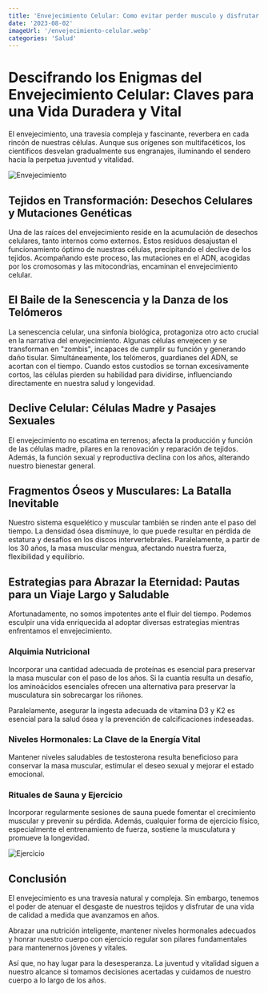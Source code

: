 ```yaml
---
title: 'Envejecimiento Celular: Como evitar perder musculo y disfrutar de una mejor calidad de vida'
date: '2023-08-02'
imageUrl: '/envejecimiento-celular.webp'
categories: 'Salud'
---
```


# Descifrando los Enigmas del Envejecimiento Celular: Claves para una Vida Duradera y Vital

El envejecimiento, una travesía compleja y fascinante, reverbera en cada rincón de nuestras células. Aunque sus orígenes son multifacéticos, los científicos desvelan gradualmente sus engranajes, iluminando el sendero hacia la perpetua juventud y vitalidad.

![Envejecimiento](/envejecimiento-celular.webp)

## Tejidos en Transformación: Desechos Celulares y Mutaciones Genéticas

Una de las raíces del envejecimiento reside en la acumulación de desechos celulares, tanto internos como externos. Estos residuos desajustan el funcionamiento óptimo de nuestras células, precipitando el declive de los tejidos. Acompañando este proceso, las mutaciones en el ADN, acogidas por los cromosomas y las mitocondrias, encaminan el envejecimiento celular.

## El Baile de la Senescencia y la Danza de los Telómeros

La senescencia celular, una sinfonía biológica, protagoniza otro acto crucial en la narrativa del envejecimiento. Algunas células envejecen y se transforman en "zombis", incapaces de cumplir su función y generando daño tisular. Simultáneamente, los telómeros, guardianes del ADN, se acortan con el tiempo. Cuando estos custodios se tornan excesivamente cortos, las células pierden su habilidad para dividirse, influenciando directamente en nuestra salud y longevidad.

## Declive Celular: Células Madre y Pasajes Sexuales

El envejecimiento no escatima en terrenos; afecta la producción y función de las células madre, pilares en la renovación y reparación de tejidos. Además, la función sexual y reproductiva declina con los años, alterando nuestro bienestar general.

## Fragmentos Óseos y Musculares: La Batalla Inevitable

Nuestro sistema esquelético y muscular también se rinden ante el paso del tiempo. La densidad ósea disminuye, lo que puede resultar en pérdida de estatura y desafíos en los discos intervertebrales. Paralelamente, a partir de los 30 años, la masa muscular mengua, afectando nuestra fuerza, flexibilidad y equilibrio.

## Estrategias para Abrazar la Eternidad: Pautas para un Viaje Largo y Saludable

Afortunadamente, no somos impotentes ante el fluir del tiempo. Podemos esculpir una vida enriquecida al adoptar diversas estrategias mientras enfrentamos el envejecimiento.

### Alquimia Nutricional

Incorporar una cantidad adecuada de proteínas es esencial para preservar la masa muscular con el paso de los años. Si la cuantía resulta un desafío, los aminoácidos esenciales ofrecen una alternativa para preservar la musculatura sin sobrecargar los riñones.

Paralelamente, asegurar la ingesta adecuada de vitamina D3 y K2 es esencial para la salud ósea y la prevención de calcificaciones indeseadas.

### Niveles Hormonales: La Clave de la Energía Vital

Mantener niveles saludables de testosterona resulta beneficioso para conservar la masa muscular, estimular el deseo sexual y mejorar el estado emocional.

### Rituales de Sauna y Ejercicio

Incorporar regularmente sesiones de sauna puede fomentar el crecimiento muscular y prevenir su pérdida. Además, cualquier forma de ejercicio físico, especialmente el entrenamiento de fuerza, sostiene la musculatura y promueve la longevidad.

![Ejercicio](/images.webp)

## Conclusión

El envejecimiento es una travesía natural y compleja. Sin embargo, tenemos el poder de atenuar el desgaste de nuestros tejidos y disfrutar de una vida de calidad a medida que avanzamos en años.

Abrazar una nutrición inteligente, mantener niveles hormonales adecuados y honrar nuestro cuerpo con ejercicio regular son pilares fundamentales para mantenernos jóvenes y vitales.

Así que, no hay lugar para la desesperanza. La juventud y vitalidad siguen a nuestro alcance si tomamos decisiones acertadas y cuidamos de nuestro cuerpo a lo largo de los años.

